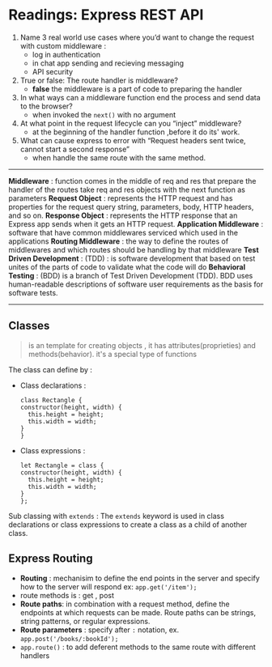 # Readings: Express REST API

1. Name 3 real world use cases where you’d want to change the request with custom middleware :
   - log in authentication
   - in chat app sending and recieving messaging
   - API security
2. True or false: The route handler is middleware?
   - **false** the middleware is a part of code to preparing the handler
3. In what ways can a middleware function end the process and send data to the browser?
   - when invoked the `next()` with no argument
4. At what point in the request lifecycle can you “inject” middleware?
   - at the beginning of the handler function ,before it do its' work.
5. What can cause express to error with “Request headers sent twice, cannot start a second response”
   - when handle the same route with the same method.

-----------------------------------------------------------
**Middleware** : function comes in the middle of req and res that prepare the handler of the routes take req and res objects with the next function as parameters
**Request Object** : represents the HTTP request and has properties for the request query string, parameters, body, HTTP headers, and so on.
**Response Object** : represents the HTTP response that an Express app sends when it gets an HTTP request.
**Application Middleware** : software that have common middlewares serviced which used in the applications
**Routing Middleware** : the way to define the routes of middlewares and which routes should be handling by that middleware
**Test Driven Development** : (TDD) : is software development that based on test unites of the parts of code to validate what the code will do
**Behavioral Testing** :  (BDD) is a branch of Test Driven Development (TDD). BDD uses human-readable descriptions of software user requirements as the basis for software tests.

-----------------------------------------------------------

## Classes

> is an template for creating objects , it has attributes(proprieties) and methods(behavior). it's a special type of functions

The class can define by :

- Class declarations :

  ```
  class Rectangle {
  constructor(height, width) {
    this.height = height;
    this.width = width;
  }
  }
  ```

- Class expressions :

  ```
  let Rectangle = class {
  constructor(height, width) {
    this.height = height;
    this.width = width;
  }
  };
  ```

Sub classing with `extends` : The `extends` keyword is used in class declarations or class expressions to create a class as a child of another class.

## Express Routing

- **Routing** : mechanisim to define the end points in the server and specify how to the server will respond
  ex: `app.get('/item');`
- route methods is : get , post
- **Route paths**: in combination with a request method, define the endpoints at which requests can be made. Route paths can be strings, string patterns, or regular expressions.
- **Route parameters** : specify after `:` notation, ex. `app.post('/books/:bookId');`
- `app.route()` : to add deferent methods to the same route with different handlers
